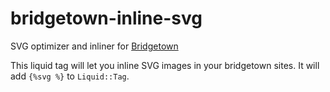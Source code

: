 # bridgetown-inline-svg

SVG optimizer and inliner for [Bridgetown](https://www.bridgetownrb.com)

This liquid tag will let you inline SVG images in your bridgetown sites. It will add `{%svg %}` to `Liquid::Tag`.
